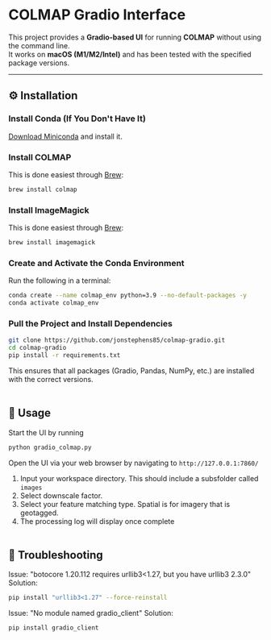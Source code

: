 # COLMAP Gradio Interface

This project provides a **Gradio-based UI** for running **COLMAP** without using the command line.  
It works on **macOS (M1/M2/Intel)** and has been tested with the specified package versions.

---

## ⚙️ Installation

### **Install Conda (If You Don't Have It)**
[Download Miniconda](https://docs.conda.io/en/latest/miniconda.html) and install it.

### **Install COLMAP**
This is done easiest through [Brew](https://brew.sh/):
```bash
brew install colmap
```

### **Install ImageMagick**
This is done easiest through [Brew](https://brew.sh/):
```bash
brew install imagemagick
```

### **Create and Activate the Conda Environment**
Run the following in a terminal:

```bash
conda create --name colmap_env python=3.9 --no-default-packages -y
conda activate colmap_env
```

### **Pull the Project and Install Dependencies**
```bash
git clone https://github.com/jonstephens85/colmap-gradio.git
cd colmap-gradio
pip install -r requirements.txt
```
This ensures that all packages (Gradio, Pandas, NumPy, etc.) are installed with the correct versions.
<br><br>

## 🚀 Usage

Start the UI by running
```bash
python gradio_colmap.py
```
Open the UI via your web browser by navigating to `http://127.0.0.1:7860/`

1. Input your workspace directory. This should include a subsfolder called `images`
2. Select downscale factor.
2. Select your feature matching type. Spatial is for imagery that is geotagged.
3. The processing log will display once complete
<br><br>
## 🔧 Troubleshooting

Issue: "botocore 1.20.112 requires urllib3<1.27, but you have urllib3 2.3.0"
Solution:
```bash
pip install "urllib3<1.27" --force-reinstall
```

Issue: "No module named gradio_client"
Solution:
```bash
pip install gradio_client
```

